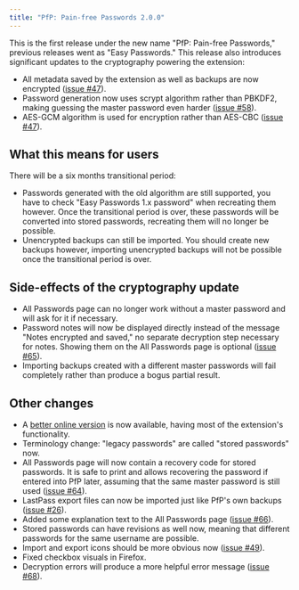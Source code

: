 ```yaml
---
title: "PfP: Pain-free Passwords 2.0.0"
---
```


This is the first release under the new name "PfP: Pain-free Passwords," previous releases went as "Easy Passwords." This release also introduces significant updates to the cryptography powering the extension:

* All metadata saved by the extension as well as backups are now encrypted ([issue #47](https://github.com/palant/pfp/issues/47)).
* Password generation now uses scrypt algorithm rather than PBKDF2, making guessing the master password even harder ([issue #58](https://github.com/palant/pfp/issues/58)).
* AES-GCM algorithm is used for encryption rather than AES-CBC ([issue #47](https://github.com/palant/pfp/issues/47)).

## What this means for users

There will be a six months transitional period:

* Passwords generated with the old algorithm are still supported, you have to check "Easy Passwords 1.x password" when recreating them however. Once the transitional period is over, these passwords will be converted into stored passwords, recreating them will no longer be possible.
* Unencrypted backups can still be imported. You should create new backups however, importing unencrypted backups will not be possible once the transitional period is over.

## Side-effects of the cryptography update

* All Passwords page can no longer work without a master password and will ask for it if necessary.
* Password notes will now be displayed directly instead of the message "Notes encrypted and saved," no separate decryption step necessary for notes. Showing them on the All Passwords page is optional ([issue #65](https://github.com/palant/pfp/issues/65)).
* Importing backups created with a different master passwords will fail completely rather than produce a bogus partial result.

## Other changes

* A [better online version](https://pfp.works/webclient/) is now available, having most of the extension's functionality.
* Terminology change: "legacy passwords" are called "stored passwords" now.
* All Passwords page will now contain a recovery code for stored passwords. It is safe to print and allows recovering the password if entered into PfP later, assuming that the same master password is still used ([issue #64](https://github.com/palant/pfp/issues/64)).
* LastPass export files can now be imported just like PfP's own backups ([issue #26](https://github.com/palant/pfp/issues/26)).
* Added some explanation text to the All Passwords page ([issue #66](https://github.com/palant/pfp/issues/66)).
* Stored passwords can have revisions as well now, meaning that different passwords for the same username are possible.
* Import and export icons should be more obvious now ([issue #49](https://github.com/palant/pfp/issues/49)).
* Fixed checkbox visuals in Firefox.
* Decryption errors will produce a more helpful error message ([issue #68](https://github.com/palant/pfp/issues/68)).
